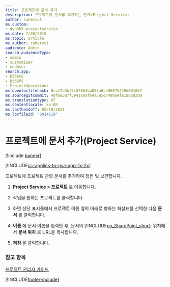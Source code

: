 ```yaml
---
title: 프로젝트에 문서 추가
description: 프로젝트에 문서를 추가하는 단계(Project Service)
author: ruhercul
ms.custom:
- dyn365-projectservice
ms.date: 7/30/2018
ms.topic: article
ms.author: ruhercul
audience: Admin
search.audienceType:
- admin
- customizer
- enduser
search.app:
- D365CE
- D365PS
- ProjectOperations
ms.openlocfilehash: 8cc17b3bf5c57663ba85fa6ce96875459d601057
ms.sourcegitcommit: 40f68387f594180af64a5e5c748b6efa188bd300
ms.translationtype: HT
ms.contentlocale: ko-KR
ms.lasthandoff: 05/10/2021
ms.locfileid: "6014619"
---
```

# <a name="add-documents-to-a-project-project-service"></a>프로젝트에 문서 추가(Project Service)

[!include [banner](../includes/psa-now-project-operations.md)]

[!INCLUDE[cc-applies-to-psa-app-1x-2x](../includes/cc-applies-to-psa-app-1x-2x.md)]

프로젝트에 프로젝트 관련 문서를 추가하여 정돈 및 보관합니다.  
  
1. **Project Service > 프로젝트** 로 이동합니다.  
  
2. 작업을 원하는 프로젝트를 클릭합니다.  
  
3. 화면 상단 표시줄에서 프로젝트 이름 옆의 아래로 향하는 화살표를 선택한 다음 **문서** 를 클릭합니다.  
  
4. **이름** 에 문서 이름을 입력한 후, 문서의 [!INCLUDE[pn_SharePoint_short](../includes/pn-sharepoint-short.md)] 위치에서 **문서 위치** 로 URL을 복사합니다.  
  
5. **저장** 을 클릭합니다.  
  
### <a name="see-also"></a>참고 항목  
 [프로젝트 관리자 가이드](../psa/project-manager-guide.md)


[!INCLUDE[footer-include](../includes/footer-banner.md)]
